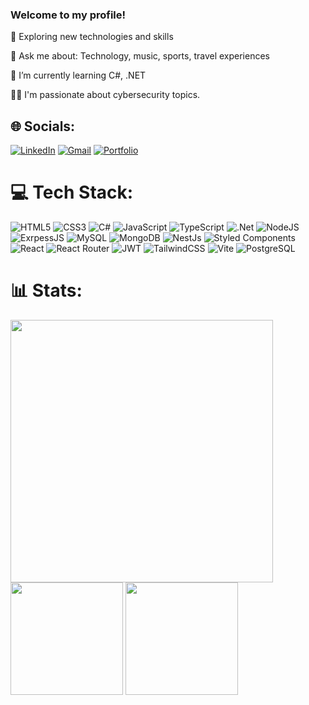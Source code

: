 ### Welcome to my profile!  

🌱 Exploring new technologies and skills       
      
💬 Ask me about: Technology, music, sports, travel experiences  
  
🔭 I’m currently learning C#, .NET 

👨‍💻 I'm passionate about cybersecurity topics.

## 🌐 Socials:
[![LinkedIn](https://img.shields.io/badge/LinkedIn-%230077B5.svg?style=for-the-badge&logo=linkedin&logoColor=white)](https://www.linkedin.com/in/miqueiasmartinsf) 
[![Gmail](https://img.shields.io/badge/Gmail-D14836?style=for-the-badge&logo=gmail&logoColor=white)](mailto:miqueias.martinsf@gmail.com)
[![Portfolio](https://img.shields.io/badge/Portfolio-FF5722?style=for-the-badge&logo=todoist&logoColor=white)](https://miqueiasmartins.vercel.app/)

# 💻 Tech Stack:
![HTML5](https://img.shields.io/badge/HTML5-E34F26?style=for-the-badge&logo=html5&logoColor=white)
![CSS3](https://img.shields.io/badge/CSS3-1572B6?style=for-the-badge&logo=css3&logoColor=white)
![C#](https://img.shields.io/badge/c%23-%23239120.svg?style=for-the-badge&logo=csharp&logoColor=white)
![JavaScript](https://img.shields.io/badge/javascript-%23323330.svg?style=for-the-badge&logo=javascript&logoColor=%23F7DF1E) 
![TypeScript](https://img.shields.io/badge/typescript-%23007ACC.svg?style=for-the-badge&logo=typescript&logoColor=white) 
![.Net](https://img.shields.io/badge/.NET-5C2D91?style=for-the-badge&logo=.net&logoColor=white)
![NodeJS](https://img.shields.io/badge/Node.js-43853D?style=for-the-badge&logo=node.js&logoColor=white)
![ExrpessJS](https://img.shields.io/badge/Express.js-404D59?style=for-the-badge)
![MySQL](https://img.shields.io/badge/MySQL-00000F?style=for-the-badge&logo=mysql&logoColor=white)
![MongoDB](https://img.shields.io/badge/MongoDB-4EA94B?style=for-the-badge&logo=mongodb&logoColor=white)
![NestJs](https://img.shields.io/badge/nestjs-%23646CFF.svg?style=for-the-badge&logo=nestjs&logoColor=white)
![Styled Components](https://img.shields.io/badge/styled--components-DB7093?style=for-the-badge&logo=styled-components&logoColor=white) 
![React](https://img.shields.io/badge/react-%2320232a.svg?style=for-the-badge&logo=react&logoColor=%2361DAFB) 
![React Router](https://img.shields.io/badge/React_Router-CA4245?style=for-the-badge&logo=react-router&logoColor=white) 
![JWT](https://img.shields.io/badge/JWT-black?style=for-the-badge&logo=JSON%20web%20tokens) 
![TailwindCSS](https://img.shields.io/badge/tailwindcss-%2338B2AC.svg?style=for-the-badge&logo=tailwind-css&logoColor=white)
![Vite](https://img.shields.io/badge/vite-%23646CFF.svg?style=for-the-badge&logo=vite&logoColor=white)
![PostgreSQL](https://img.shields.io/badge/PostgreSQL-316192?style=for-the-badge&logo=postgresql&logoColor=white)


# 📊 Stats:
<div>
  <img height="420cm" src="https://wakatime.com/share/@602ae701-e4d7-4e8d-a963-306950b7a4ce/86ffd0ab-bbf1-486d-a7ad-b126a35056f2.svg"/><br/>
  <img height="180cm" src="https://github-readme-stats.vercel.app/api?username=miqueiasmartinsf&show_icons=true&theme=transparent"/>
  <img height="180cm" src="https://github-readme-stats.vercel.app/api/top-langs/?username=miqueiasmartinsf&layout=compact&theme=transparent"/>
</div>

